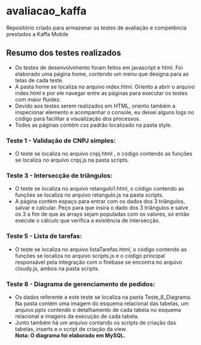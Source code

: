 # avaliacao_kaffa

Repositório criado para armazenar os testes de avaliação e competência prestados a Kaffa Mobile

## Resumo dos testes realizados
- Os testes  de desenvolvimento foram feitos  em javascript e html. Foi elaborado uma página home, contendo um menu que designa para as telas de cada teste.<br>
- A pasta home se localiza no arquivo index.html. Oriento a abrir o arquivo index.html e por ele navegar entre as páginas para executar os testes com maior fluidez.<br>
- Devido aos testes serem realizados em HTML, oriento também a inspecionar elemento e acompanhar o console, eu deixei alguns logs no código para facilitar a visualização dos processos.<br>
- Todos as páginas contém css padrão localizado na pasta style.

### Teste 1 - Validação de CNPJ simples:
- O teste se localiza no arquivo cnpj.html , o código contendo as funções se localiza no arquivo cnpj.js na pasta scripts.<br>

### Teste 3 - Intersecção de triângulos:
- O teste se localiza no arquivo retangulo1.html, o código contendo as funções se localiza no arquivo retangulo.js na pasta scripts.<br>
- A página contém espaço para entrar com os dados dos 3 triângulos, salvar e calcular. Peço para que insira o dado dos 3 triângulos e salve os 3 a fim de que as arrays sejam populadas com os valores, só então execute o cálculo que verifica a existência de intersecção.

### Teste 5 - Lista de tarefas:
- O teste se localiza no arquivo listaTarefas.html, o código contendo as funções se localiza no arquivo  scripts.js e o código principal responsável pela integração com o firebase se encontra no arquivo cloudy.js, ambos na pasta scripts.<br>

### Teste 8 - Diagrama de gerenciamento de pedidos:
- Os dados referente a este teste se localiza na pasta Teste_8_Diagrama. Na pasta contém uma imagem do esquema relacional das tabelas, um arquivo pptx contendo o detalhamento de cada tabela no esquema relacional e imagens da execução de cada tabela.<br>
- Junto também há um arquivo contando os scripts de criação das tabelas, inserts e o script de criação da view.<br>
<b>Nota: O diagrama foi elaborado em MySQL.<b>
